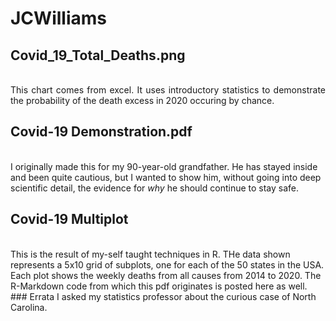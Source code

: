# JCWilliams
## Covid_19_Total_Deaths.png
<p align="justify"> 
<br>
 This chart comes from excel. It uses introductory statistics to demonstrate the probability of the death excess in 2020 occuring by chance.

## Covid-19 Demonstration.pdf 
<br>
 I originally made this for my 90-year-old grandfather. He has stayed inside and been quite cautious, but I wanted to show him, without going into deep scientific detail, the evidence for <i>why</i> he should continue to stay safe. 
 

## Covid-19 Multiplot
<br>
This is the result of my-self taught techniques in R. THe data shown represents a 5x10 grid of subplots, one for each of the 50 states in the USA. Each plot shows the weekly deaths from all causes from 2014 to 2020. The R-Markdown code from which this pdf originates is posted here as well. 
### Errata
I asked my statistics professor about the curious case of North Carolina. 
</p>




